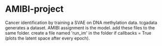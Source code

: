 # AMIBI-project
Cancer identification by training a SVAE on DNA methylation data.
tcgadata generates a dataset.
AMIBI assignment is the model.
add these files to the same folder.
create a file named 'run_im' in the folder if callbacks = True (plots the latent space after every epoch).
